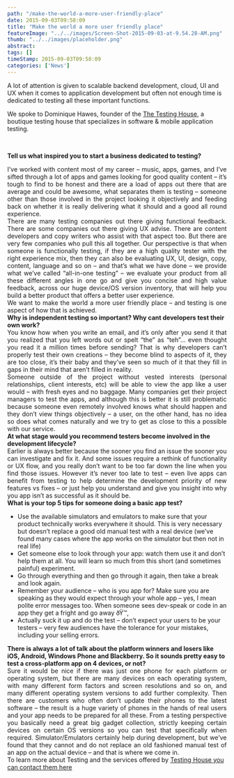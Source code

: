 ```yaml
---
path: "/make-the-world-a-more-user-friendly-place" 
date: 2015-09-03T09:58:09 
title: "Make the world a more user friendly place" 
featureImage: "../../images/Screen-Shot-2015-09-03-at-9.54.28-AM.png"
thumb: "../../images/placeholder.png" 
abstract:  
tags: [] 
timeStamp: 2015-09-03T09:58:09 
categories: ['News'] 
---
```


<p>A lot of attention is given to scalable backend development, cloud, UI and UX when it comes to application development but often not enough time is dedicated to testing all these important functions.</p>
<p>We spoke to Dominique Hawes, founder of the <a href="http://thetestinghouse.com/">The Testing House</a>, a boutique testing house that specializes in software &amp; mobile application testing.</p>
<p>&nbsp;</p>
<p><strong>Tell us what inspired you to start a business dedicated to testing?</strong></p>
<div style="text-align: justify;">I&#8217;ve worked with content most of my career &#8211; music, apps, games, and I&#8217;ve sifted through a lot of apps and games looking for good quality content &#8211; it&#8217;s tough to find to be honest and there are a load of apps out there that are average and could be awesome, what separates them is testing &#8211; someone other than those involved in the project looking it objectively and feeding back on whether it is really delivering what it should and a good all round experience.</div>
<div style="text-align: justify;"></div>
<div style="text-align: justify;">There are many testing companies out there giving functional feedback. There are some companies out there giving UX advise. There are content developers and copy writers who assist with that aspect too. But there are very few companies who pull this all together. Our perspective is that when someone is functionally testing, if they are a high quality tester with the right experience mix, then they can also be evaluating UX, UI, design, copy, content, language and so on &#8211; and that&#8217;s what we have done &#8211; we provide what we&#8217;ve called &#8220;all-in-one testing&#8221; &#8211; we evaluate your product from all these different angles in one go and give you concise and high value feedback, across our huge device/OS version inventory, that will help you build a better product that offers a better user experience.</div>
<div style="text-align: justify;"></div>
<div style="text-align: justify;">We want to make the world a more user friendly place &#8211; and testing is one aspect of how that is achieved.</div>
<div></div>
<div></div>
<div><strong>Why is independent testing so important? Why cant developers test their own work?</strong></div>
<div></div>
<div style="text-align: justify;">You know how when you write an email, and it&#8217;s only after you send it that you realized that you left words out or spelt &#8220;the&#8221; as &#8220;teh&#8221;&#8230; even thought you read it a million times before sending? That is why developers can&#8217;t properly test their own creations &#8211; they become blind to aspects of it, they are too close, it&#8217;s their baby and they&#8217;ve seen so much of it that they fill in gaps in their mind that aren&#8217;t filled in reality.</div>
<div style="text-align: justify;"></div>
<div style="text-align: justify;">Someone outside of the project without vested interests (personal relationships, client interests, etc) will be able to view the app like a user would &#8211; with fresh eyes and no baggage. Many companies get their project managers to test the apps, and although this is better it is still problematic because someone even remotely involved knows what should happen and they don&#8217;t view things objectively &#8211; a user, on the other hand, has no idea so does what comes naturally and we try to get as close to this a possible with our service.</div>
<div></div>
<div><strong>At what stage would you recommend testers become involved in the development lifecycle?</strong></div>
<div></div>
<div style="text-align: justify;">Earlier is always better because the sooner you find an issue the sooner you can investigate and fix it. And some issues require a rethink of functionality or UX flow, and you really don&#8217;t want to be too far down the line when you find those issues. However it&#8217;s never too late to test &#8211; even live apps can benefit from testing to help determine the development priority of new features vs fixes &#8211; or just help you understand and give you insight into why you app isn&#8217;t as successful as it should be.</div>
<div style="text-align: justify;"></div>
<div style="text-align: justify;"></div>
<div><strong>What is your top 5 tips for someone doing a basic app test?</strong></div>
<ul>
<li>Use the available simulators and emulators to make sure that your product technically works everywhere it should. This is very necessary but doesn&#8217;t replace a good old manual test with a real device (we&#8217;ve found many cases where the app works on the simulator but then not in real life)</li>
<li>Get someone else to look through your app: watch them use it and don&#8217;t help them at all. You will learn so much from this short (and sometimes painful) experiment.</li>
<li>Go through everything and then go through it again, then take a break and look again.</li>
<li>Remember your audience &#8211; who is you app for? Make sure you are speaking as they would expect through your whole app &#8211; yes, I mean polite error messages too. When someone sees dev-speak or code in an app they get a fright and go away ðŸ™‚</li>
<li>Actually suck it up and do the test &#8211; don&#8217;t expect your users to be your testers &#8211; very few audiences have the tolerance for your mistakes, including your selling errors.</li>
</ul>
<div></div>
<div></div>
<div><strong>There is always a lot of talk about the platform winners and losers like iOS, Android, Windows Phone and Blackberry. So it sounds pretty easy to test a cross-platform app on 4 devices, or not? </strong></div>
<div></div>
<div style="text-align: justify;">Sure it would be nice if there was just one phone for each platform or operating system, but there are many devices on each operating system, with many different form factors and screen resolutions and so on, and many different operating system versions to add further complexity. Then there are customers who often don&#8217;t update their phones to the latest software &#8211; the result is a huge variety of phones in the hands of real users and your app needs to be prepared for all these. From a testing perspective you basically need a great big gadget collection, strictly keeping certain devices on certain OS versions so you can test that specifically when required. Simulator/Emulators certainly help during development, but we&#8217;ve found that they cannot and do not replace an old fashioned manual test of an app on the actual device &#8211; and that is where we come in.</div>
<div></div>
<div>To learn more about Testing and the services offered by <a href="http://thetestinghouse.com">Testing House you can contact them here</a></div>
